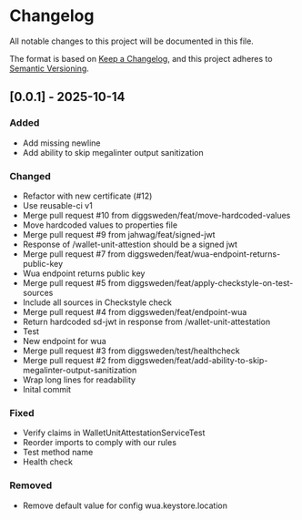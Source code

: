 # Changelog

All notable changes to this project will be documented in this file.

The format is based on [Keep a Changelog](https://keepachangelog.com/en/1.0.0/),
and this project adheres to [Semantic Versioning](https://semver.org/spec/v2.0.0.html).

## [0.0.1] - 2025-10-14

### Added

- Add missing newline
- Add ability to skip megalinter output sanitization

### Changed

- Refactor with new certificate (#12)
- Use reusable-ci v1
- Merge pull request #10 from diggsweden/feat/move-hardcoded-values
- Move hardcoded values to properties file
- Merge pull request #9 from jahwag/feat/signed-jwt
- Response of /wallet-unit-attestion should be a signed jwt
- Merge pull request #7 from diggsweden/feat/wua-endpoint-returns-public-key
- Wua endpoint returns public key
- Merge pull request #5 from diggsweden/feat/apply-checkstyle-on-test-sources
- Include all sources in Checkstyle check
- Merge pull request #4 from diggsweden/feat/endpoint-wua
- Return hardcoded sd-jwt in response from /wallet-unit-attestation
- Test
- New endpoint for wua
- Merge pull request #3 from diggsweden/test/healthcheck
- Merge pull request #2 from diggsweden/feat/add-ability-to-skip-megalinter-output-sanitization
- Wrap long lines for readability
- Inital commit

### Fixed

- Verify claims in WalletUnitAttestationServiceTest
- Reorder imports to comply with our rules
- Test method name
- Health check

### Removed

- Remove default value for config wua.keystore.location


<!-- generated by git-cliff -->
